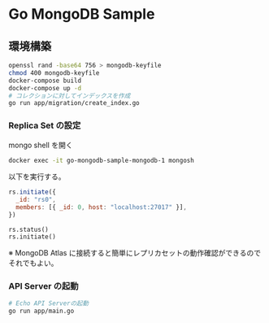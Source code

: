 # Go MongoDB Sample

## 環境構築

```bash
openssl rand -base64 756 > mongodb-keyfile
chmod 400 mongodb-keyfile
docker-compose build
docker-compose up -d
# コレクションに対してインデックスを作成
go run app/migration/create_index.go
```

### Replica Set の設定

mongo shell を開く

```bash
docker exec -it go-mongodb-sample-mongodb-1 mongosh
```

以下を実行する。

```js
rs.initiate({
  _id: "rs0",
  members: [{ _id: 0, host: "localhost:27017" }],
})
```

```
rs.status()
rs.initiate()
```

※
MongoDB Atlas に接続すると簡単にレプリカセットの動作確認ができるのでそれでもよい。

### API Server の起動

```bash
# Echo API Serverの起動
go run app/main.go
```
